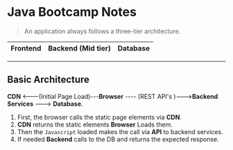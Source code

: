 # Java Bootcamp Notes

>An application always follows a three-tier architecture.

 | Frontend        | Backend  (Mid tier) | Database  |
------------- |:-------------:| -----:|

---
## Basic Architecture
 **CDN** <---(Initial Page Load)---**Browser** ---- (REST API's )--->**Backend Services** ---> **Database**.
 
 1. First, the browser calls the static page elements via **CDN**.
 2. **CDN** returns the static elements **Browser** Loads them.
 3. Then the ``Javascript`` loaded makes the call via **API** to backend services.
 4. If needed **Backend** calls to the DB and returns the expected response.



